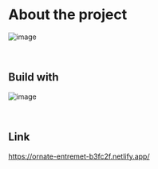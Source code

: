 # About the project 

![image](https://user-images.githubusercontent.com/98813616/229379247-7d332f6f-099a-4e60-8747-0edca82d4d37.png)


<br/>


## Build with
![image](https://user-images.githubusercontent.com/98813616/229379579-d3cf9e14-ea3a-41ac-8d5e-282e04a44180.png)

<br/>

## Link

https://ornate-entremet-b3fc2f.netlify.app/
